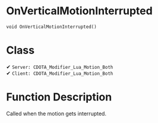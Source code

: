 # OnVerticalMotionInterrupted
```
void OnVerticalMotionInterrupted()
```
# Class
✔ `Server: CDOTA_Modifier_Lua_Motion_Both`  
✔ `Client: CDOTA_Modifier_Lua_Motion_Both`  

# Function Description
Called when the motion gets interrupted.
